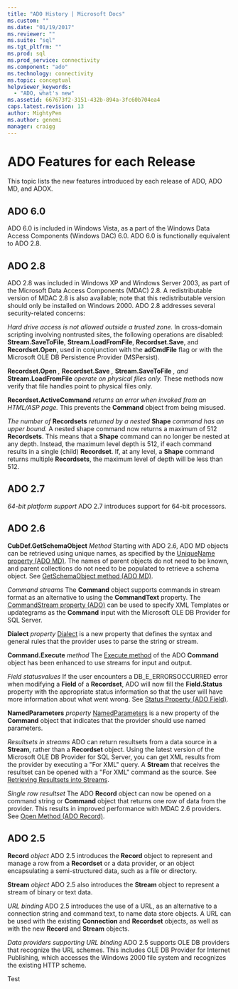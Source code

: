 ```yaml
---
title: "ADO History | Microsoft Docs"
ms.custom: ""
ms.date: "01/19/2017"
ms.reviewer: ""
ms.suite: "sql"
ms.tgt_pltfrm: ""
ms.prod: sql
ms.prod_service: connectivity
ms.component: "ado"
ms.technology: connectivity
ms.topic: conceptual
helpviewer_keywords:
  - "ADO, what's new"
ms.assetid: 667673f2-3151-432b-894a-3fc60b704ea4
caps.latest.revision: 13
author: MightyPen
ms.author: genemi
manager: craigg
---
```

# ADO Features for each Release
This topic lists the new features introduced by each release of ADO, ADO MD, and ADOX.

## ADO 6.0
 ADO 6.0 is included in Windows Vista, as a part of the Windows Data Access Components (Windows DAC) 6.0. ADO 6.0 is functionally equivalent to ADO 2.8.

## ADO 2.8
 ADO 2.8 was included in Windows XP and Windows Server 2003, as part of the Microsoft Data Access Components (MDAC) 2.8. A redistributable version of MDAC 2.8 is also available; note that this redistributable version should only be installed on Windows 2000. ADO 2.8 addresses several security-related concerns:

 *Hard drive access is not allowed outside a trusted zone.*
 In cross-domain scripting involving nontrusted sites, the following operations are disabled: **Stream.SaveToFile**, **Stream.LoadFromFile**, **Recordset.Save**, and **Recordset.Open**, used in conjunction with the **adCmdFile** flag or with the Microsoft OLE DB Persistence Provider (MSPersist).

 **Recordset.Open** *,*  **Recordset.Save** *,*  **Stream.SaveToFile** *, and*  **Stream.LoadFromFile**  *operate on physical files only.*
 These methods now verify that file handles point to physical files only.

 **Recordset.ActiveCommand**  *returns an error when invoked from an HTML/ASP page.*
 This prevents the **Command** object from being misused.

 *The number of*  **Recordsets**  *returned by a nested*  **Shape**  *command has an upper bound.*
 A nested shape command now returns a maximum of 512 **Recordsets**. This means that a **Shape** command can no longer be nested at any depth. Instead, the maximum level depth is 512, if each command results in a single (child) **Recordset**. If, at any level, a **Shape** command returns multiple **Recordsets**, the maximum level of depth will be less than 512.

## ADO 2.7
 *64-bit platform support*
 ADO 2.7 introduces support for 64-bit processors.

## ADO 2.6
 **CubDef.GetSchemaObject**  *Method*
 Starting with ADO 2.6, ADO MD objects can be retrieved using unique names, as specified by the [UniqueName property (ADO MD)](../../ado/reference/ado-md-api/uniquename-property-ado-md.md). The names of parent objects do not need to be known, and parent collections do not need to be populated to retrieve a schema object. See [GetSchemaObject method (ADO MD)](../../ado/reference/ado-md-api/getschemaobject-method-ado-md.md).

 *Command streams*
 The **Command** object supports commands in stream format as an alternative to using the **CommandText** property. The [CommandStream property (ADO)](../../ado/reference/ado-api/commandstream-property-ado.md) can be used to specify XML Templates or updategrams as the **Command** input with the Microsoft OLE DB Provider for SQL Server.

 **Dialect**  *property*
 [Dialect](../../ado/reference/ado-api/dialect-property.md) is a new property that defines the syntax and general rules that the provider uses to parse the string or stream.

 **Command.Execute**  *method*
 The [Execute method](../../ado/reference/ado-api/execute-method-ado-command.md) of the ADO **Command** object has been enhanced to use streams for input and output.

 *Field statusvalues*
 If the user encounters a DB_E_ERRORSOCCURRED error when modifying a **Field** of a **Recordset**, ADO will now fill the **Field.Status** property with the appropriate status information so that the user will have more information about what went wrong. See [Status Property (ADO Field)](../../ado/reference/ado-api/status-property-ado-field.md).

 **NamedParameters**  *property*
 [NamedParameters](../../ado/reference/ado-api/namedparameters-property-ado.md) is a new property of the **Command** object that indicates that the provider should use named parameters.

 *Resultsets in streams*
 ADO can return resultsets from a data source in a **Stream**, rather than a **Recordset** object. Using the latest version of the Microsoft OLE DB Provider for SQL Server, you can get XML results from the provider by executing a "For XML" query. A **Stream** that receives the resultset can be opened with a "For XML" command as the source. See [Retrieving Resultsets into Streams](../../ado/guide/data/retrieving-resultsets-into-streams.md).

 *Single row resultset*
 The ADO **Record** object can now be opened on a command string or **Command** object that returns one row of data from the provider. This results in improved performance with MDAC 2.6 providers. See [Open Method (ADO Record)](../../ado/reference/ado-api/open-method-ado-record.md).

## ADO 2.5
 **Record** *object*
 ADO 2.5 introduces the **Record** object to represent and manage a row from a **Recordset** or a data provider, or an object encapsulating a semi-structured data, such as a file or directory.

 **Stream** *object*
 ADO 2.5 also introduces the **Stream** object to represent a stream of binary or text data.

 *URL binding*
 ADO 2.5 introduces the use of a URL, as an alternative to a connection string and command text, to name data store objects. A URL can be used with the existing **Connection** and **Recordset** objects, as well as with the new **Record** and **Stream** objects.

 *Data providers supporting URL binding*
 ADO 2.5 supports OLE DB providers that recognize the URL schemes. This includes OLE DB Provider for Internet Publishing, which accesses the Windows 2000 file system and recognizes the existing HTTP scheme.
 
 Test
